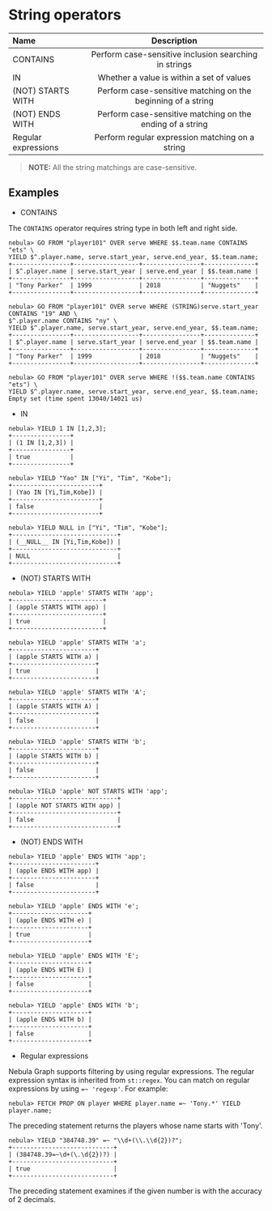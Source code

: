 # String operators

| Name     | Description          |
|:-----    | :------------------: |
| CONTAINS | Perform case-sensitive inclusion searching in strings |
IN | Whether a value is within a set of values
(NOT) STARTS WITH | Perform case-sensitive matching on the beginning of a string
(NOT) ENDS WITH | Perform case-sensitive matching on the ending of a string
Regular expressions | Perform regular expression matching on a string

> **NOTE:** All the string matchings are case-sensitive.

## Examples

* CONTAINS

The `CONTAINS` operator requires string type in both left and right side.

```ngql
nebula> GO FROM "player101" OVER serve WHERE $$.team.name CONTAINS "ets" \
YIELD $^.player.name, serve.start_year, serve.end_year, $$.team.name;
+----------------+------------------+----------------+--------------+
| $^.player.name | serve.start_year | serve.end_year | $$.team.name |
+----------------+------------------+----------------+--------------+
| "Tony Parker"  | 1999             | 2018           | "Nuggets"    |
+----------------+------------------+----------------+--------------+

```

```ngql
nebula> GO FROM "player101" OVER serve WHERE (STRING)serve.start_year CONTAINS "19" AND \
$^.player.name CONTAINS "ny" \
YIELD $^.player.name, serve.start_year, serve.end_year, $$.team.name;
+----------------+------------------+----------------+--------------+
| $^.player.name | serve.start_year | serve.end_year | $$.team.name |
+----------------+------------------+----------------+--------------+
| "Tony Parker"  | 1999             | 2018           | "Nuggets"    |
+----------------+------------------+----------------+--------------+
```

```ngql
nebula> GO FROM "player101" OVER serve WHERE !($$.team.name CONTAINS "ets") \
YIELD $^.player.name, serve.start_year, serve.end_year, $$.team.name;
Empty set (time spent 13040/14021 us)
```

* IN

```ngql
nebula> YIELD 1 IN [1,2,3];
+----------------+
| (1 IN [1,2,3]) |
+----------------+
| true           |
+----------------+

nebula> YIELD "Yao" IN ["Yi", "Tim", "Kobe"];
+------------------------+
| (Yao IN [Yi,Tim,Kobe]) |
+------------------------+
| false                  |
+------------------------+

nebula> YIELD NULL in ["Yi", "Tim", "Kobe"];
+-----------------------------+
| (__NULL__ IN [Yi,Tim,Kobe]) |
+-----------------------------+
| NULL                        |
+-----------------------------+
```

* (NOT) STARTS WITH

```ngql
nebula> YIELD 'apple' STARTS WITH 'app';
+-------------------------+
| (apple STARTS WITH app) |
+-------------------------+
| true                    |
+-------------------------+

nebula> YIELD 'apple' STARTS WITH 'a';
+-----------------------+
| (apple STARTS WITH a) |
+-----------------------+
| true                  |
+-----------------------+

nebula> YIELD 'apple' STARTS WITH 'A';
+-----------------------+
| (apple STARTS WITH A) |
+-----------------------+
| false                 |
+-----------------------+

nebula> YIELD 'apple' STARTS WITH 'b';
+-----------------------+
| (apple STARTS WITH b) |
+-----------------------+
| false                 |
+-----------------------+

nebula> YIELD 'apple' NOT STARTS WITH 'app';
+-----------------------------+
| (apple NOT STARTS WITH app) |
+-----------------------------+
| false                       |
+-----------------------------+
```

* (NOT) ENDS WITH

```ngql
nebula> YIELD 'apple' ENDS WITH 'app';
+-----------------------+
| (apple ENDS WITH app) |
+-----------------------+
| false                 |
+-----------------------+

nebula> YIELD 'apple' ENDS WITH 'e';
+---------------------+
| (apple ENDS WITH e) |
+---------------------+
| true                |
+---------------------+

nebula> YIELD 'apple' ENDS WITH 'E';
+---------------------+
| (apple ENDS WITH E) |
+---------------------+
| false               |
+---------------------+

nebula> YIELD 'apple' ENDS WITH 'b';
+---------------------+
| (apple ENDS WITH b) |
+---------------------+
| false               |
+---------------------+
```

* Regular expressions

Nebula Graph supports filtering by using regular expressions. The regular expression syntax is inherited from `st::regex`. You can match on regular expressions by using `=~ 'regexp'`. For example:

```ngql
nebula> FETCH PROP ON player WHERE player.name =~ 'Tony.*' YIELD player.name;
```

The preceding statement returns the players whose name starts with 'Tony'.

```ngql
nebula> YIELD "384748.39" =~ "\\d+(\\.\\d{2})?";
+----------------------------+
| (384748.39=~\d+(\.\d{2})?) |
+----------------------------+
| true                       |
+----------------------------+
```

The preceding statement examines if the given number is with the accuracy of 2 decimals.
